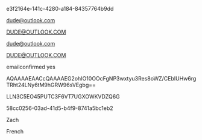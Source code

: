 e3f2164e-141c-4280-a184-84357764b9dd

dude@outlook.com

DUDE@OUTLOOK.COM

dude@outlook.com

DUDE@OUTLOOK.COM

emailconfirmed yes

AQAAAAEAACcQAAAAEG2ohIO10OOcFgNP3wxtyu3Res8oWZ/CEbIUHw6rgTRht24LNy6tM9hGRW96sVEgbg==

LLN3C5EO45PUTC3F6VT7UGXOWKVDZQ6G

58cc0256-03ad-41d5-b4f9-8741a5bc1eb2

Zach

French